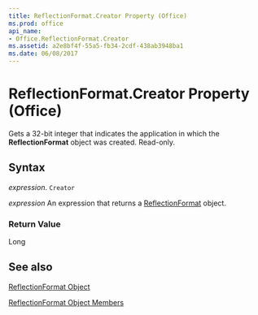 ```yaml
---
title: ReflectionFormat.Creator Property (Office)
ms.prod: office
api_name:
- Office.ReflectionFormat.Creator
ms.assetid: a2e8bf4f-55a5-fb34-2cdf-438ab3948ba1
ms.date: 06/08/2017
---
```



# ReflectionFormat.Creator Property (Office)

Gets a 32-bit integer that indicates the application in which the  **ReflectionFormat** object was created. Read-only.


## Syntax

 _expression_. `Creator`

 _expression_ An expression that returns a [ReflectionFormat](./Office.ReflectionFormat.md) object.


### Return Value

Long


## See also


[ReflectionFormat Object](Office.ReflectionFormat.md)



[ReflectionFormat Object Members](./overview/reflectionformat-members-office.md)

